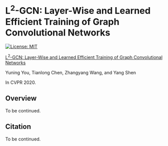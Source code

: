 # L<sup>2</sup>-GCN: Layer-Wise and Learned Efficient Training of Graph Convolutional Networks

[![License: MIT](https://img.shields.io/badge/License-MIT-green.svg)](https://opensource.org/licenses/MIT)

[L<sup>2</sup>-GCN: Layer-Wise and Learned Efficient Training of Graph Convolutional Networks]()

Yuning You, Tianlong Chen, Zhangyang Wang, and Yang Shen

In CVPR 2020.

## Overview

To be continued.

## Citation

To be continued.
